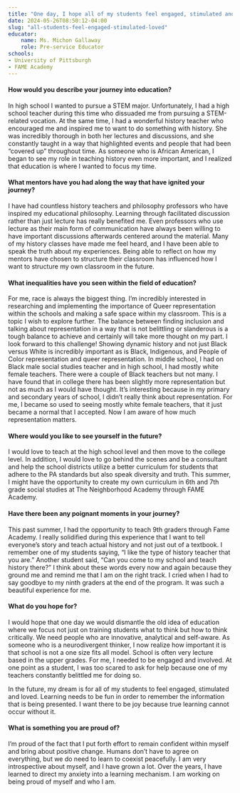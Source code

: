```yaml
---
title: "One day, I hope all of my students feel engaged, stimulated and loved"
date: 2024-05-26T08:50:12-04:00
slug: "all-students-feel-engaged-stimulated-loved"
educator:
    name: Ms. Michon Gallaway
    role: Pre-service Educator
schools:
- University of Pittsburgh
- FAME Academy
---
```


#### How would you describe your journey into education?

In high school I wanted to pursue a STEM major. Unfortunately, I had a high school teacher during this time who dissuaded me from pursuing a STEM-related vocation. At the same time, I had a wonderful history teacher who encouraged me and inspired me to want to do something with history. She was incredibly thorough in both her lectures and discussions, and she constantly taught in a way that highlighted events and people that had been “covered up” throughout time. As someone who is African American, I began to see my role in teaching history even more important, and I realized that education is where I wanted to focus my time.

#### What mentors have you had along the way that have ignited your journey?

I have had countless history teachers and philosophy professors who have inspired my educational philosophy. Learning through facilitated discussion rather than just lecture has really benefited me. Even professors who use lecture as their main form of communication have always been willing to have important discussions afterwards centered around the material. Many of my history classes have made me feel heard, and I have been able to speak the truth about my experiences. Being able to reflect on how my mentors have chosen to structure their classroom has influenced how I want to structure my own classroom in the future.

#### What inequalities have you seen within the field of education?

For me, race is always the biggest thing. I’m incredibly interested in researching and implementing the importance of Queer representation within the schools and making a safe space within my classroom. This is a topic I wish to explore further. The balance between finding inclusion and talking about representation in a way that is not belittling or slanderous is a tough balance to achieve and certainly will take more thought on my part. I look forward to this challenge! Showing dynamic history and not just Black versus White is incredibly important as is Black, Indigenous, and People of Color representation and queer representation. In middle school, I had on Black male social studies teacher and in high school, I had mostly white female teachers. There were a couple of Black teachers but not many. I have found that in college there has been slightly more representation but not as much as I would have thought. It’s interesting because in my primary and secondary years of school, I didn’t really think about representation. For me, I became so used to seeing mostly white female teachers, that it just became a normal that I accepted. Now I am aware of how much representation matters.

#### Where would you like to see yourself in the future?

I would love to teach at the high school level and then move to the college level. In addition, I would love to go behind the scenes and be a consultant and help the school districts utilize a better curriculum for students that adhere to the PA standards but also speak diversity and truth. This summer, I might have the opportunity to create my own curriculum in 6th and 7th grade social studies at The Neighborhood Academy through FAME Academy.

#### Have there been any poignant moments in your journey?

This past summer, I had the opportunity to teach 9th graders through Fame Academy. I really solidified during this experience that I want to tell everyone’s story and teach actual history and not just out of a textbook. I remember one of my students saying, “I like the type of history teacher that you are.” Another student said, “Can you come to my school and teach history there?” I think about these words every now and again because they ground me and remind me that I am on the right track. I cried when I had to say goodbye to my ninth graders at the end of the program. It was such a beautiful experience for me.

#### What do you hope for?

I would hope that one day we would dismantle the old idea of education where we focus not just on training students what to think but how to think critically. We need people who are innovative, analytical and self-aware. As someone who is a neurodivergent thinker, I now realize how important it is that school is not a one size fits all model. School is often very lecture based in the upper grades. For me, I needed to be engaged and involved. At one point as a student, I was too scared to ask for help because one of my teachers constantly belittled me for doing so.

In the future, my dream is for all of my students to feel engaged, stimulated and loved. Learning needs to be fun in order to remember the information that is being presented. I want there to be joy because true learning cannot occur without it.

#### What is something you are proud of?

I’m proud of the fact that I put forth effort to remain confident within myself and bring about positive change. Humans don’t have to agree on everything, but we do need to learn to coexist peacefully. I am very introspective about myself, and I have grown a lot. Over the years, I have learned to direct my anxiety into a learning mechanism. I am working on being proud of myself and who I am.

